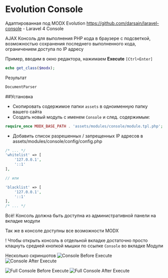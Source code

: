 Evolution Console
===============

Адаптированная под MODX Evolution https://github.com/darsain/laravel-console - Laravel 4 Console

AJAX Консоль для выполнения PHP кода в браузере с подсветкой, возможностью сохранения последнего выполненного кода, ограничением доступа по IP адресу

 Пример, вводим в окно редактора, нажимаем **Execute** `[Ctrl+Enter]`
 ```php
 echo get_class($modx);
 ```
 Результат
 ```php
 DocumentParser
 ```

##Установка
* Скопировать содержимое папки `assets` в одноименную папку вашего сайта
* Создать новый модуль с именем `Console` и след. содержимым:
```php
require_once MODX_BASE_PATH . 'assets/modules/console/module.tpl.php';
```

* Добавить список разрешенных / запрещенных IP адресов в assets/modules/console/config/config.php

```php
/* ... */
'whitelist' => [
    '127.0.0.1',
    '::1'
],

// или

'blacklist' => [
    '127.0.0.1',
    '::1'
],
/* ... */
```

Всё! Консоль должна быть доступна из административной панели на вкладке модули

Так же в консоле доступны все возможности MODX

! Чтобы открыть консоль в отдельной вкладке достаточно просто клацнуть средней кнопкой мышки по ссылке `Console` во вкладке Модули

Несколько скриншотов
![Console Before Execute](http://i66.fastpic.ru/big/2014/0926/cc/04dad01c556257b35477fb345322f2cc.jpg "Консоль до выполнеиня")
![Console After Execute](http://i66.fastpic.ru/big/2014/0926/14/a5253145c1931666d892ef8d73a97e14.jpg "Консоль после выполнеиня")

![Full Console Before Execute](http://i66.fastpic.ru/big/2014/0926/64/fca32624a3dc3e0ad7f9af3c35b17664.jpg "Консоль до выполнеиня")
![Full Console After Execute](http://i66.fastpic.ru/big/2014/0926/b0/ad2bc3f759313085605d2c59c760e2b0.jpg "Консоль после выполнеиня")
